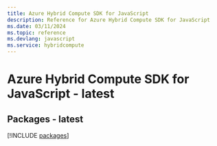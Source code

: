 ```yaml
---
title: Azure Hybrid Compute SDK for JavaScript
description: Reference for Azure Hybrid Compute SDK for JavaScript
ms.date: 03/11/2024
ms.topic: reference
ms.devlang: javascript
ms.service: hybridcompute
---
```

# Azure Hybrid Compute SDK for JavaScript - latest
## Packages - latest
[!INCLUDE [packages](hybrid-compute-index.md)]
